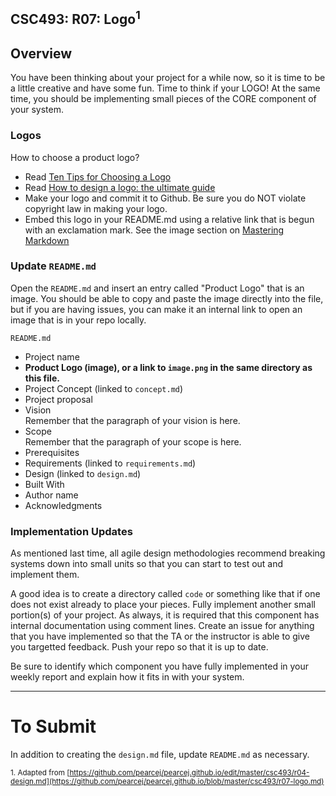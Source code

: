 ## CSC493: R07: Logo<sup>1</sup>

## Overview
You have been thinking about your project for a while now, so it is time to be a little creative and have some fun. 
Time to think if your LOGO! At the same time, you should be implementing small pieces of the CORE component of your 
system.

### Logos
How to choose a product logo?
- Read [Ten Tips for Choosing a Logo](https://www.businessknowhow.com/marketing/logo_tips.htm)
- Read [How to design a logo: the ultimate guide](https://99designs.com/blog/logo-branding/how-to-design-logo/)
- Make your logo and commit it to Github. Be sure you do NOT violate copyright law in making your logo.
- Embed this logo in your README.md using a relative link that is begun with an exclamation mark. 
See the image section on [Mastering Markdown](https://guides.github.com/features/mastering-markdown/)

### Update <code>README.md</code>

Open the <code>README.md</code> and insert an entry called "Product Logo" that is an image. You should be able to copy and paste the image directly into
the file, but if you are having issues, you can make it an internal link to open an image that is in your repo locally.

<code>README.md</code>
- Project name
- **Product Logo (image), or a link to <code>image.png</code> in the same directory as this file.**
- Project Concept (linked to <code>concept.md</code>)
- Project proposal
- Vision <br> Remember that the paragraph of your vision is here.
- Scope <br> Remember that the paragraph of your scope is here.
- Prerequisites
- Requirements (linked to <code>requirements.md</code>)
- Design (linked to <code>design.md</code>)
- Built With
- Author name
- Acknowledgments

### Implementation Updates

As mentioned last time, all agile design methodologies recommend breaking systems down into small units so that 
you can start to test out and implement them.

A good idea is to create a directory called <code>code</code> or something like that if one does not exist already to place your pieces. 
Fully implement another small portion(s) of your project. As always, it is required that this component has internal 
documentation using comment lines. 
Create an issue for anything that you have implemented so that the TA or the instructor is able to give you targetted feedback.
Push your repo so that it is up to date.

Be sure to identify which component you have fully implemented in your weekly report and explain how it fits in with your system.

---
# To Submit
In addition to creating the <code>design.md</code> file, update <code>README.md</code> as necessary.

<sub>1. Adapted from [https://github.com/pearcej/pearcej.github.io/edit/master/csc493/r04-design.md](https://github.com/pearcej/pearcej.github.io/blob/master/csc493/r07-logo.md)</sub>
